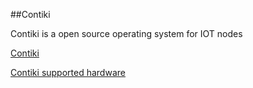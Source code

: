 ##Contiki

Contiki is a open source operating system for IOT nodes

[Contiki](http://www.contiki-os.org/)

[Contiki supported hardware](http://www.contiki-os.org/hardware.html)




